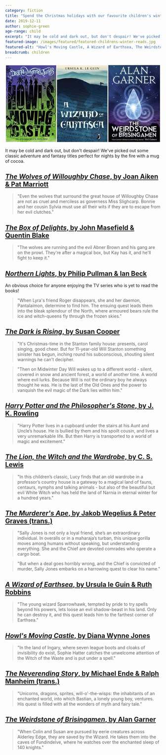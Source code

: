 ```yaml
---
category: fiction
title: "Spend the Christmas holidays with our favourite children's winter reads"
date: 2019-12-11
author: sophie-green
age-range: child
excerpt: "It may be cold and dark out, but don't despair! We've picked out some classic adventure and fantasy titles perfect for nights by the fire with a mug of cocoa."
featured-image: /images/featured/featured-childrens-winter-reads.jpg
featured-alt: "Howl's Moving Castle, A Wizard of Earthsea, The Weirdstone of Brisingamen"
breadcrumb: children
---
```


![Howl's Moving Castle, A Wizard of Earthsea, The Weirdstone of Brisingamen](/images/featured/featured-childrens-winter-reads.jpg)

It may be cold and dark out, but don't despair! We've picked out some classic adventure and fantasy titles perfect for nights by the fire with a mug of cocoa.

## [<cite>The Wolves of Willoughby Chase</cite>, by Joan Aiken & Pat Marriott](https://suffolk.spydus.co.uk/cgi-bin/spydus.exe/ENQ/OPAC/BIBENQ?BRN=1270707)

> "Even the wolves that surround the great house of Willoughby Chase are not as cruel and merciless as governess Miss Slighcarp. Bonnie and her cousin Sylvia must use all their wits if they are to escape from her evil clutches."

## [<cite>The Box of Delights</cite>, by John Masefield & Quentin Blake](https://suffolk.spydus.co.uk/cgi-bin/spydus.exe/ENQ/OPAC/BIBENQ?BRN=1604913)

> "The wolves are running and the evil Abner Brown and his gang are on the prowl. They're after a magical box, but Kay has it, and he'll fight to keep it."

## [<cite>Northern Lights</cite>, by Philip Pullman & Ian Beck](https://suffolk.spydus.co.uk/cgi-bin/spydus.exe/ENQ/OPAC/BIBENQ?BRN=2641426)

An obvious choice for anyone enjoying the TV series who is yet to read the books!

> "When Lyra's friend Roger disappears, she and her daemon, Pantalaimon, determine to find him. The ensuing quest leads them into the bleak splendour of the North, where armoured bears rule the ice and witch-queens fly through the frozen skies."

## [<cite>The Dark is Rising</cite>, by Susan Cooper](https://suffolk.spydus.co.uk/cgi-bin/spydus.exe/ENQ/OPAC/BIBENQ?BRN=2647863)

> "It's Christmas-time in the Stanton family house: presents, carol singing, good cheer. But for 11-year-old Will Stanton something sinister has begun, inching round his subconscious, shouting silent warnings he can't decipher.

> "Then on Midwinter Day Will wakes up to a different world - silent, covered in snow and ancient forest, a world of another time. A world where evil lurks. Because Will is not the ordinary boy he always thought he was. He is the last of the Old Ones and the power to vanquish the evil magic of the Dark lies within him."

## [<cite>Harry Potter and the Philosopher's Stone</cite>, by J. K. Rowling](https://suffolk.spydus.co.uk/cgi-bin/spydus.exe/ENQ/OPAC/BIBENQ?BRN=1646244)

> "Harry Potter lives in a cupboard under the stairs at his Aunt and Uncle’s house. He is bullied by them and his spoilt cousin, and lives a very unremarkable life. But then Harry is transported to a world of magic and excitement."

## [<cite>The Lion, the Witch and the Wardrobe</cite>, by C. S. Lewis](https://suffolk.spydus.co.uk/cgi-bin/spydus.exe/ENQ/OPAC/BIBENQ?BRN=95278)

> "In this children’s classic, Lucy finds that an old wardrobe in a professor’s country house is a gateway to a magical land of fauns, centaurs, nymphs and talking animals - but also of the beautiful but evil White Witch who has held the land of Narnia in eternal winter for a hundred years."

## [<cite>The Murderer's Ape</cite>, by Jakob Wegelius & Peter Graves (trans.)](https://suffolk.spydus.co.uk/cgi-bin/spydus.exe/ENQ/OPAC/BIBENQ?BRN=2431250)

> "Sally Jones is not only a loyal friend, she’s an extraordinary individual. In overalls or in a maharaja’s turban, this unique gorilla moves among humans without speaking, but understanding everything. She and the Chief are devoted comrades who operate a cargo boat.

> "But when a deal goes horribly wrong, and the Chief is convicted of murder, Sally Jones embarks on a harrowing quest to clear his name."

## [<cite>A Wizard of Earthsea</cite>, by Ursula le Guin & Ruth Robbins](https://suffolk.spydus.co.uk/cgi-bin/spydus.exe/ENQ/OPAC/BIBENQ?BRN=1983053)

> "The young wizard Sparrowhawk, tempted by pride to try spells beyond his powers, lets loose an evil shadow-beast in his land. Only he can destroy it, and this quest leads him to the farthest corner of Earthsea."

## [<cite>Howl's Moving Castle</cite>, by Diana Wynne Jones](https://suffolk.spydus.co.uk/cgi-bin/spydus.exe/ENQ/OPAC/BIBENQ?BRN=91191)

> "In the land of Ingary, where seven league boots and cloaks of invisibility do exist, Sophie Hatter catches the unwelcome attention of the Witch of the Waste and is put under a spell."

## [<cite>The Neverending Story</cite>, by Michael Ende & Ralph Manheim (trans.)](https://suffolk.spydus.co.uk/cgi-bin/spydus.exe/ENQ/OPAC/BIBENQ?BRN=1614130)

> "Unicorns, dragons, sprites, will-o'-the-wisps: the inhabitants of an enchanted world, into which Bastian, a lonely young boy, ventures. His quest is filled with all the wonders of myth and fairy tale."

## [<cite>The Weirdstone of Brisingamen</cite>, by Alan Garner](https://suffolk.spydus.co.uk/cgi-bin/spydus.exe/ENQ/OPAC/BIBENQ?BRN=100380)

> "When Colin and Susan are pursued by eerie creatures across Alderley Edge, they are saved by the Wizard. He takes them into the caves of Fundindelve, where he watches over the enchanted sleep of 140 knights."
